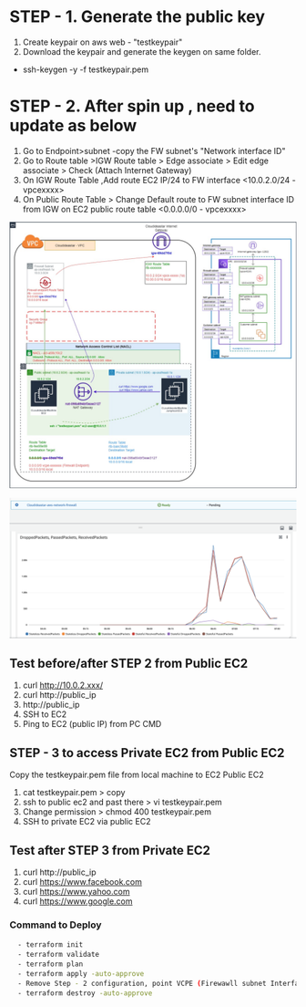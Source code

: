 # STEP - 1. Generate the public key


1. Create keypair on aws web - "testkeypair"
2. Download the keypair and generate the keygen on same folder.
  - ssh-keygen -y -f testkeypair.pem

# STEP - 2. After spin up , need to update as below

1. Go to Endpoint>subnet -copy the FW subnet's "Network interface ID"
2. Go to Route table >IGW Route table > Edge associate > Edit edge associate > Check (Attach Internet Gateway) 
3. On IGW Route Table ,Add route EC2 IP/24 to FW interface <10.0.2.0/24 - vpcexxxx>
4. On Public Route Table > Change Default route to FW subnet interface ID from IGW on EC2 public route table <0.0.0.0/0 - vpcexxxx>


![header image](cloudideastar.jpeg)

![header image](FW.png)



## Test before/after  STEP 2 from Public EC2
1. curl http://10.0.2.xxx/
2. curl http://public_ip
3. http://public_ip
4. SSH to EC2
5. Ping to EC2 (public IP) from PC CMD


## STEP - 3 to access Private EC2 from Public EC2

Copy the testkeypair.pem file from local machine to EC2 Public EC2
1. cat testkeypair.pem > copy 
2. ssh to  public ec2 and past there > vi testkeypair.pem
3. Change permission > chmod 400 testkeypair.pem
4. SSH to private EC2 via public EC2

## Test after  STEP 3 from Private EC2
1. curl http://public_ip
2. curl https://www.facebook.com
3. curl https://www.yahoo.com
4. curl https://www.google.com


### Command to Deploy
```bash
  - terraform init
  - terraform validate
  - terraform plan
  - terraform apply -auto-approve
  - Remove Step - 2 configuration, point VCPE (Firewawll subnet Interface ID)
  - terraform destroy -auto-approve
```  
